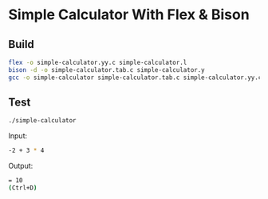# Simple Calculator With Flex & Bison

## Build

```bash
flex -o simple-calculator.yy.c simple-calculator.l
bison -d -o simple-calculator.tab.c simple-calculator.y
gcc -o simple-calculator simple-calculator.tab.c simple-calculator.yy.c
```

## Test

```bash
./simple-calculator
```

Input:

```bash
-2 + 3 * 4
```

Output:

```bash
= 10
(Ctrl+D)
```
